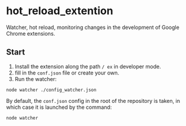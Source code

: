 # hot_reload_extention
Watcher, hot reload, monitoring changes in the development of Google Chrome extensions.
## Start
1. Install the extension along the path `/ ex` in developer mode.
2. fill in the `conf.json` file or create your own.
3. Run the watcher:
```
node watcher ./config_watcher.json
```
By default, the `conf.json` config in the root of the repository is taken, in which case it is launched by the command:
```
node watcher
```

